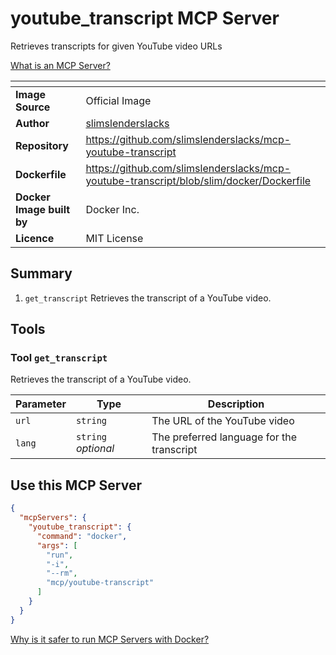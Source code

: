 # youtube_transcript MCP Server

Retrieves transcripts for given YouTube video URLs

[What is an MCP Server?](https://www.anthropic.com/news/model-context-protocol)

|<!-- -->|<!-- -->|
|-|-|
**Image Source**|Official Image
|**Author**|[slimslenderslacks](https://github.com/slimslenderslacks)
**Repository**|https://github.com/slimslenderslacks/mcp-youtube-transcript
**Dockerfile**|https://github.com/slimslenderslacks/mcp-youtube-transcript/blob/slim/docker/Dockerfile
**Docker Image built by**|Docker Inc.
**Licence**|MIT License

## Summary
1. `get_transcript` Retrieves the transcript of a YouTube video.

## Tools

### Tool `get_transcript`
Retrieves the transcript of a YouTube video.

Parameter|Type|Description
-|-|-
`url`|`string`|The URL of the YouTube video
`lang`|`string` *optional*|The preferred language for the transcript

## Use this MCP Server

```json
{
  "mcpServers": {
    "youtube_transcript": {
      "command": "docker",
      "args": [
        "run",
        "-i",
        "--rm",
        "mcp/youtube-transcript"
      ]
    }
  }
}
```

[Why is it safer to run MCP Servers with Docker?](https://www.docker.com/blog/the-model-context-protocol-simplifying-building-ai-apps-with-anthropic-claude-desktop-and-docker/)
